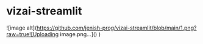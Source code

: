 # vizai-streamlit
![image alt](https://github.com/jenish-prog/vizai-streamlit/blob/main/1.png?raw=true![Uploading image.png…]()
)
